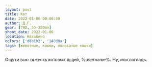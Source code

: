 ```yaml
---
layout: post
title: Кот
date: 2022-01-06 00:00:00
author: Д.Г.
gear: [70D, 55-250mm]
shoot_date: 2022-01-06
location: Нахабино
colors: ['d8b1b2', '140d0a']
tags: [животные, кошки, полосатые кошки]
---
```

Ощути всю тяжесть котовых щщей, %username%. Ну, или погладь.
